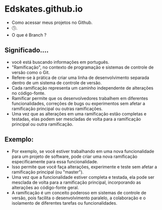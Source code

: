 # Edskates.github.io
- Como acessar meus projetos no Github.
- 🕓.
- O que é Branch ?
## Significado....

-  você está buscando informações em português.
-   "Ramificação", no contexto de programação e sistemas de controle de versão como o Git.
-    Refere-se à prática de criar uma linha de desenvolvimento separada dentro de um sistema de controle de versão.
-  Cada ramificação representa um caminho independente de alterações no código-fonte.
-  Ramificar permite que os desenvolvedores trabalhem em diferentes funcionalidades, correções de bugs ou experimentos sem afetar a ramificação principal ou outras ramificações.
-  Uma vez que as alterações em uma ramificação estão completas e testadas, elas podem ser mescladas de volta para a ramificação principal ou outra ramificação.
## Exemplo:

- Por exemplo, se você estiver trabalhando em uma nova funcionalidade para um projeto de software, pode criar uma nova ramificação especificamente para essa funcionalidade.
-  Isso permite que você faça alterações, experimente e teste sem afetar a ramificação principal (ou "master").
-   Uma vez que a funcionalidade estiver completa e testada, ela pode ser mesclada de volta para a ramificação principal, incorporando as alterações ao código-fonte geral.
- A ramificação é um conceito poderoso em sistemas de controle de versão, pois facilita o desenvolvimento paralelo, a colaboração e o isolamento de diferentes tarefas ou funcionalidades.
